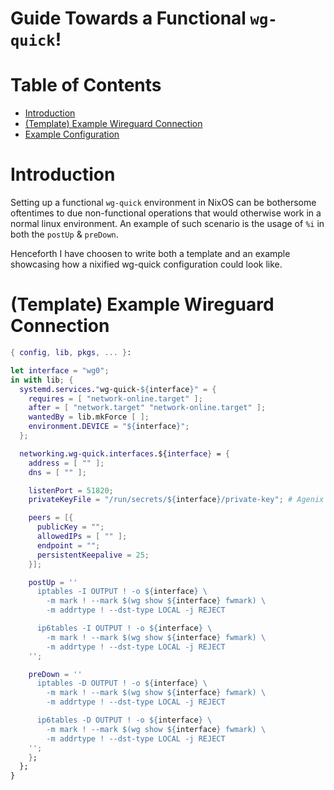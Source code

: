# Guide Towards a Functional `wg-quick`!

# Table of Contents
- [Introduction](#introduction)
- [(Template) Example Wireguard Connection](#template-example-wireguard-connection)
- [Example Configuration](#example-configuration)

# Introduction
Setting up a functional `wg-quick` environment in NixOS can be bothersome oftentimes to due non-functional operations that would otherwise work in a normal linux environment.
An example of such scenario is the usage of `%i` in both the `postUp` & `preDown`.

Henceforth I have choosen to write both a template and an example showcasing how a nixified wg-quick configuration could look like.

# (Template) Example Wireguard Connection

```nix
{ config, lib, pkgs, ... }:

let interface = "wg0";
in with lib; {
  systemd.services."wg-quick-${interface}" = {
    requires = [ "network-online.target" ];
    after = [ "network.target" "network-online.target" ];
    wantedBy = lib.mkForce [ ];
    environment.DEVICE = "${interface}";
  };

  networking.wg-quick.interfaces.${interface} = {
    address = [ "" ];
    dns = [ "" ];

    listenPort = 51820;
    privateKeyFile = "/run/secrets/${interface}/private-key"; # Agenix

    peers = [{
      publicKey = "";
      allowedIPs = [ "" ];
      endpoint = "";
      persistentKeepalive = 25;
    }];

    postUp = ''
      iptables -I OUTPUT ! -o ${interface} \
        -m mark ! --mark $(wg show ${interface} fwmark) \
        -m addrtype ! --dst-type LOCAL -j REJECT

      ip6tables -I OUTPUT ! -o ${interface} \
        -m mark ! --mark $(wg show ${interface} fwmark) \
        -m addrtype ! --dst-type LOCAL -j REJECT
    '';

    preDown = ''
      iptables -D OUTPUT ! -o ${interface} \
        -m mark ! --mark $(wg show ${interface} fwmark) \
        -m addrtype ! --dst-type LOCAL -j REJECT

      ip6tables -D OUTPUT ! -o ${interface} \
        -m mark ! --mark $(wg show ${interface} fwmark) \
        -m addrtype ! --dst-type LOCAL -j REJECT
    '';
    };
  };
}
```
